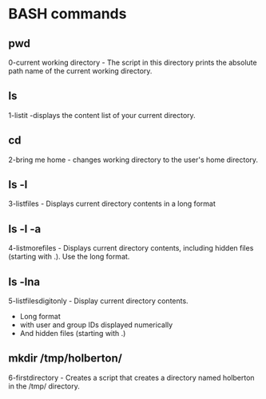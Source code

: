 # BASH commands
## pwd
0-current working directory - The script in this directory prints the absolute path name of the current working directory.
## ls
1-listit -displays the content list of your current directory.
## cd
2-bring me home - changes working directory to the user's home directory.
## ls -l
3-listfiles - Displays current directory contents in a long format
## ls -l -a
4-listmorefiles - Displays current directory contents, including hidden files (starting with .). Use the long format.
## ls -lna
5-listfilesdigitonly - Display current directory contents.

* Long format
* with user and group IDs displayed numerically
* And hidden files (starting with .)
## mkdir /tmp/holberton/
6-firstdirectory - Creates a script that creates a directory named holberton in the /tmp/ directory.
